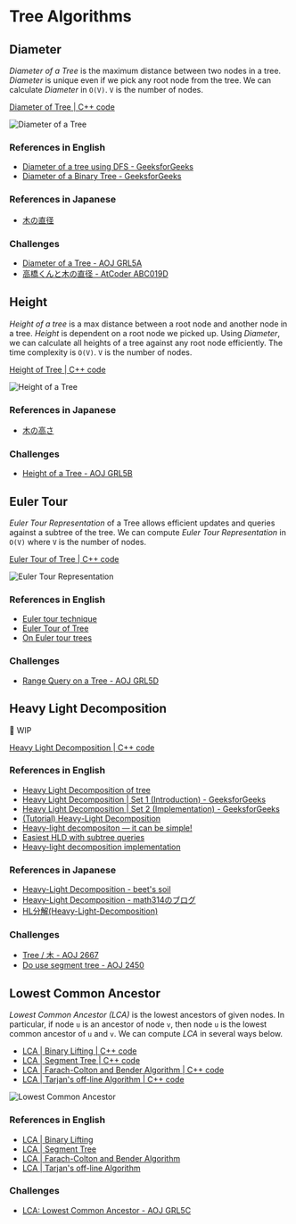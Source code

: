 # Tree Algorithms

## Diameter
*Diameter of a Tree* is the maximum distance between two nodes in a tree.
*Diameter* is unique even if we pick any root node from the tree.
We can calculate *Diameter* in `O(V)`. `V` is the number of nodes.

[Diameter of Tree | C++ code](diameter.hpp)

![Diameter of a Tree](resources/diameter.drawio.svg)

### References in English
- [Diameter of a tree using DFS - GeeksforGeeks](https://www.geeksforgeeks.org/diameter-tree-using-dfs/)
- [Diameter of a Binary Tree - GeeksforGeeks](https://www.geeksforgeeks.org/diameter-of-a-binary-tree/)

### References in Japanese
- [木の直径](http://www.prefield.com/algorithm/graph/tree_diameter.html)

### Challenges
- [Diameter of a Tree - AOJ GRL5A](https://onlinejudge.u-aizu.ac.jp/problems/GRL_5_A)
- [高橋くんと木の直径 - AtCoder ABC019D](https://atcoder.jp/contests/abc019/tasks/abc019_4)

## Height
*Height of a tree* is a max distance between a root node and another node in a tree.
*Height* is dependent on a root node we picked up.
Using *Diameter*, we can calculate all heights of a tree against any root node efficiently. The time complexity is `O(V)`. `V` is the number of nodes.

[Height of Tree | C++ code](height.hpp)

![Height of a Tree](resources/height.drawio.svg)

### References in Japanese
- [木の高さ](http://www.prefield.com/algorithm/graph/tree_height.html)

### Challenges
- [Height of a Tree - AOJ GRL5B](https://onlinejudge.u-aizu.ac.jp/problems/GRL_5_A)


## Euler Tour

*Euler Tour Representation* of a Tree allows efficient updates and queries against a subtree of the tree.
We can compute *Euler Tour Representation* in `O(V)` where `V` is the number of nodes.

[Euler Tour of Tree | C++ code](euler_tour.hpp)

![Euler Tour Representation](resources/euler_tour.drawio.svg)

### References in English
- [Euler tour technique](https://en.wikipedia.org/wiki/Euler_tour_technique)
- [Euler Tour of Tree](https://www.geeksforgeeks.org/euler-tour-tree/)
- [On Euler tour trees](https://codeforces.com/blog/entry/18369)

### Challenges
- [Range Query on a Tree - AOJ GRL5D](https://onlinejudge.u-aizu.ac.jp/problems/GRL_5_D)


## Heavy Light Decomposition
🚧 WIP

[Heavy Light Decomposition | C++ code](heavy-light-decomposition.hpp)

### References in English

- [Heavy Light Decomposition of tree](https://iq.opengenus.org/heavy-light-decomposition/)
- [Heavy Light Decomposition | Set 1 (Introduction) - GeeksforGeeks](https://www.geeksforgeeks.org/heavy-light-decomposition-set-1-introduction/)
- [Heavy Light Decomposition | Set 2 (Implementation) - GeeksforGeeks](https://www.geeksforgeeks.org/heavy-light-decomposition-set-2-implementation/)
- [(Tutorial) Heavy-Light Decomposition](https://discuss.codechef.com/t/tutorial-heavy-light-decomposition/69423)
- [Heavy-light decompositon — it can be simple!](https://codeforces.com/blog/entry/12239)
- [Easiest HLD with subtree queries](https://codeforces.com/blog/entry/53170)
- [Heavy-light decomposition implementation](https://codeforces.com/blog/entry/22072)

### References in Japanese
- [Heavy-Light Decomposition - beet's soil](https://beet-aizu.hatenablog.com/entry/2017/12/12/235950)
- [Heavy-Light Decomposition - math314のブログ](https://math314.hateblo.jp/entry/2014/06/24/220107)
- [HL分解(Heavy-Light-Decomposition)](https://ei1333.github.io/luzhiled/snippets/tree/heavy-light-decomposition.html)

### Challenges
- [Tree / 木 - AOJ 2667](https://onlinejudge.u-aizu.ac.jp/problems/2667)
- [Do use segment tree - AOJ 2450](https://onlinejudge.u-aizu.ac.jp/problems/2450)


## Lowest Common Ancestor
*Lowest Common Ancestor (LCA)* is the lowest ancestors of given nodes.
In particular, if node `u` is an ancestor of node `v`, then node `u` is the lowest common ancestor of `u` and `v`.
We can compute *LCA* in several ways below.

- [LCA | Binary Lifting | C++ code](lca/lca_binary_lifting.hpp)
- [LCA | Segment Tree | C++ code](lca/lca_segment_tree.hpp)
- [LCA | Farach-Colton and Bender Algorithm | C++ code](lca/lca_farach_colton_bender.hpp)
- [LCA | Tarjan's off-line Algorithm | C++ code](lca/lca_tarjan.hpp)

![Lowest Common Ancestor](resources/lca.drawio.svg)

### References in English
- [LCA | Binary Lifting](https://cp-algorithms.com/graph/lca_binary_lifting.html)
- [LCA | Segment Tree](https://cp-algorithms.com/graph/lca.html)
- [LCA | Farach-Colton and Bender Algorithm](https://cp-algorithms.com/graph/lca_farachcoltonbender.html)
- [LCA | Tarjan's off-line Algorithm](https://cp-algorithms.com/graph/lca_tarjan.html)

### Challenges
- [LCA: Lowest Common Ancestor - AOJ GRL5C](https://onlinejudge.u-aizu.ac.jp/problems/GRL_5_C)
